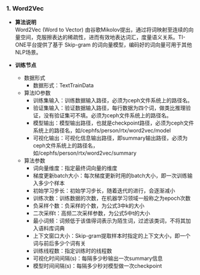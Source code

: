 ### 1. Word2Vec

* **算法说明**  
  Word2Vec (Word to Vector) 由谷歌Mikolov提出，通过将词映射至连续的向量空间，克服擦表达的稀疏性，进而有效地表达词汇，度量语义关系。TI-ONE平台提供了基于 Skip-gram 的词向量模型，编码好的词向量可用于其他NLP场景。

* **训练节点**
  - 数据形式
    - 数据形式：TextTrainData 
  - 算法IO参数
    - 训练集输入：训练数据输入路径，必须为ceph文件系统上的路径名。
    - 验证集输入：验证数据输入路径，每行数据为四个词，做类比推理验证，没有验证集可不填。必须为ceph文件系统上的路径名。
    - 模型输出：模型输出路径，也就是checkpoint路径，必须为ceph文件系统上的路径名，如/cephfs/person/rtx/word2vec/model
    - 可视化输出：可视化信息输出路径，即summary输出路径，必须为ceph文件系统上的路径名，如/cephfs/person/rtx/word2vec/summary
  - 算法参数
    - 词向量维度：指定最终词向量的维度
    - 梯度更新batch大小：每次梯度更新时用的batch大小，即一次训练输入多少个样本
    - 初始学习步长：初始学习步长，随着迭代的进行，会逐渐减小
    - 训练次数：训练数据的次数，在机器学习领域一般称之为epoch次数
    - 负采样个数：负采样的个数，为公式3中k的大小
    - 二次采样t：高频二次采样参数，为公式5中t的大小
    - 最小词频：词频低于该值得词表示为陌生词，过滤该类词，不将其加入语料库词典
    - 上下文窗口大小：Skip-gram提取样本时指定的上下文大小，即一个词与前后多少个词有关
    - 训练线程数：指定训练时的线程数
    - 可视化时间间隔(s)：每隔多少秒输出一次summary信息
    - 模型时间间隔(s)：每隔多少秒对模型做一次checkpoint
